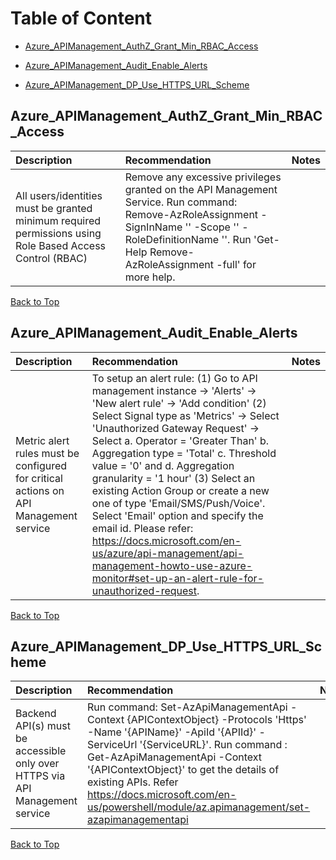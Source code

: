 # Table of Content
- [Azure_APIManagement_AuthZ_Grant_Min_RBAC_Access](#Azure_APIManagement_AuthZ_Grant_Min_RBAC_Access)

- [Azure_APIManagement_Audit_Enable_Alerts](#Azure_APIManagement_Audit_Enable_Alerts)

- [Azure_APIManagement_DP_Use_HTTPS_URL_Scheme](#Azure_APIManagement_DP_Use_HTTPS_URL_Scheme)

## Azure_APIManagement_AuthZ_Grant_Min_RBAC_Access
|Description|Recommendation|Notes
|:---------|:----------|:-------------|
|All users/identities must be granted minimum required permissions using Role Based Access Control (RBAC)|Remove any excessive privileges granted on the API Management Service. Run command: Remove-AzRoleAssignment -SignInName '<SignInName>' -Scope '<Scope>' -RoleDefinitionName '<RoleDefinitionName>'. Run 'Get-Help Remove-AzRoleAssignment -full' for more help.|


[Back to Top](#Table_of_Content)


## Azure_APIManagement_Audit_Enable_Alerts
|Description|Recommendation|Notes
|:---------|:----------|:-------------|
|Metric alert rules must be configured for critical actions on API Management service|To setup an alert rule: (1) Go to API management instance -> 'Alerts' -> 'New alert rule' -> 'Add condition' (2) Select Signal type as 'Metrics' -> Select 'Unauthorized Gateway Request' -> Select a. Operator = 'Greater Than' b. Aggregation type = 'Total' c. Threshold value = '0' and d. Aggregation granularity = '1 hour' (3) Select an existing Action Group or create a new one of type 'Email/SMS/Push/Voice'. Select 'Email' option and specify the email id. Please refer: https://docs.microsoft.com/en-us/azure/api-management/api-management-howto-use-azure-monitor#set-up-an-alert-rule-for-unauthorized-request.|


[Back to Top](#Table_of_Content)


## Azure_APIManagement_DP_Use_HTTPS_URL_Scheme
|Description|Recommendation|Notes
|:---------|:----------|:-------------|
|Backend API(s) must be accessible only over HTTPS via API Management service|Run command: Set-AzApiManagementApi -Context {APIContextObject} -Protocols 'Https' -Name '{APIName}' -ApiId '{APIId}' -ServiceUrl '{ServiceURL}'. Run command : Get-AzApiManagementApi -Context '{APIContextObject}' to get the details of existing APIs. Refer https://docs.microsoft.com/en-us/powershell/module/az.apimanagement/set-azapimanagementapi|


[Back to Top](#Table_of_Content)



